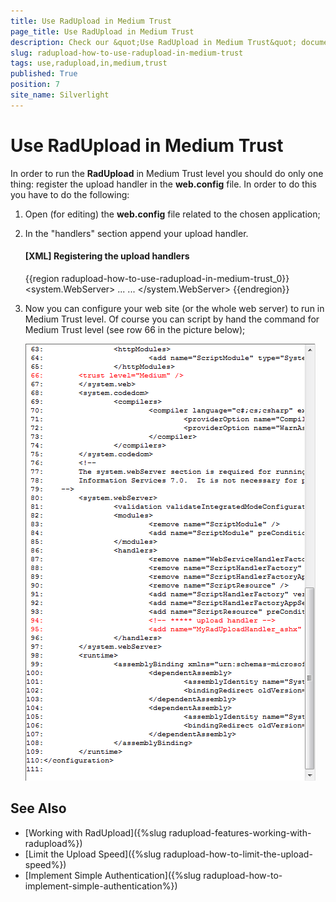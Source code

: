 ```yaml
---
title: Use RadUpload in Medium Trust
page_title: Use RadUpload in Medium Trust
description: Check our &quot;Use RadUpload in Medium Trust&quot; documentation article for the RadUpload {{ site.framework_name }} control.
slug: radupload-how-to-use-radupload-in-medium-trust
tags: use,radupload,in,medium,trust
published: True
position: 7
site_name: Silverlight
---
```


# Use RadUpload in Medium Trust

In order to run the __RadUpload__ in Medium Trust level you should do only one thing: register the upload handler in the __web.config__ file. In order to do this you have to do the following:

1. Open (for editing) the __web.config__ file related to the chosen application; 

2. In the "handlers" section append your upload handler.

	#### __[XML] Registering the upload handlers__
	{{region radupload-how-to-use-radupload-in-medium-trust_0}}
		<system.WebServer>
			<handlers>
				<add name="MyRadUploadHandler_ashx" 
					 path="MyRadUploadHandler.ashx" 
					 verb="*" 
					 type="Telerik.Windows.RadUploadHandler" />
				...
			</handlers>
			...
		</system.WebServer>
	{{endregion}}

3. Now you can configure your web site (or the whole web server) to run in Medium Trust level. Of course you can script by hand the command for Medium Trust level (see row 66 in the picture below);

	![](images/RadUpload_How_To_Medium_Trust_01.png)

## See Also
 * [Working with RadUpload]({%slug radupload-features-working-with-radupload%})
 * [Limit the Upload Speed]({%slug radupload-how-to-limit-the-upload-speed%})
 * [Implement Simple Authentication]({%slug radupload-how-to-implement-simple-authentication%})
